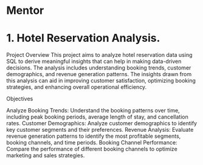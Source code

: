 # Mentor

# 1. Hotel Reservation Analysis.
Project Overview
This project aims to analyze hotel reservation data using SQL to derive meaningful insights that can help in making data-driven decisions. The analysis includes understanding booking trends, customer demographics, and revenue generation patterns. The insights drawn from this analysis can aid in improving customer satisfaction, optimizing booking strategies, and enhancing overall operational efficiency.

Objectives

Analyze Booking Trends: Understand the booking patterns over time, including peak booking periods, average length of stay, and cancellation rates.
Customer Demographics: Analyze customer demographics to identify key customer segments and their preferences.
Revenue Analysis: Evaluate revenue generation patterns to identify the most profitable segments, booking channels, and time periods.
Booking Channel Performance: Compare the performance of different booking channels to optimize marketing and sales strategies.
